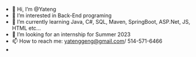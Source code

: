 - 👋 Hi, I’m @Yateng
- 👀 I’m interested in Back-End programing
- 🌱 I’m currently learning Java, C#, SQL, Maven, SpringBoot, ASP.Net, JS, HTML etc...
- 💞️ I’m looking for an internship for Summer 2023
- 📫 How to reach me: yatenggeng@gmail.com/ 514-571-6466
- 

<!---
Yateng198/Yateng198 is a ✨ special ✨ repository because its `README.md` (this file) appears on your GitHub profile.
You can click the Preview link to take a look at your changes.
--->
